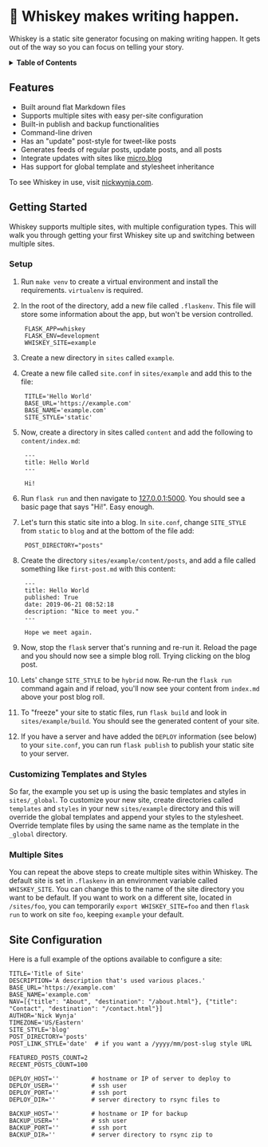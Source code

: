 # :tumbler_glass:  Whiskey makes writing happen.

 Whiskey is a static site generator focusing on making writing happen. It gets
 out of the way so you can focus on telling your story.

<details>
<summary><strong>Table of Contents</strong></summary>
<ul>
<li><a href="#features">Features</a></li>
<li><a href="#getting-started">Getting Started</a></li>
  <ul>
    <li><a href="#setup">Setup</a></li>
    <li><a href="#customizing-templates-and-styles">Customizing Templates and Sites</a></li>
    <li><a href="#multiple-sites">Multiple Sites</a></li>
  </ul>
<li><a href="#site-configuration">Site Configuration</a></li>
</ul>
</details>

## Features

* Built around flat Markdown files
* Supports multiple sites with easy per-site configuration
* Built-in publish and backup functionalities
* Command-line driven
* Has an "update" post-style for tweet-like posts
* Generates feeds of regular posts, update posts, and all posts
* Integrate updates with sites like [micro.blog](https://micro.blog)
* Has support for global template and stylesheet inheritance   

To see Whiskey in use, visit [nickwynja.com](https://nickwynja.com).

## Getting Started

Whiskey supports multiple sites, with multiple configuration types.
This will walk you through getting your first Whiskey site up and switching
between multiple sites.

### Setup

1. Run `make venv` to create a virtual environment and install the
   requirements. `virtualenv` is required.
1. In the root of the directory, add a new file called `.flaskenv`. This file will store some information about the app, but won't be version controlled.

        FLASK_APP=whiskey
        FLASK_ENV=development
        WHISKEY_SITE=example

1. Create a new directory in `sites` called `example`.
1. Create a new file called `site.conf` in `sites/example` and add this to
   the file:

        TITLE='Hello World'
        BASE_URL='https://example.com'
        BASE_NAME='example.com'
        SITE_STYLE='static'

1. Now, create a directory in sites called `content` and add the following
   to `content/index.md`:

        ---
        title: Hello World
        ---

        Hi!

1. Run `flask run` and then navigate to
   [127.0.0.1:5000](http://127.0.0.1:5000). You should see a basic page
   that says "Hi!". Easy enough.
1. Let's turn this static site into a blog. In `site.conf`, change
   `SITE_STYLE` from `static` to `blog` and at the bottom of the file add:

        POST_DIRECTORY="posts"

1. Create the directory `sites/example/content/posts`, and add a file called something like `first-post.md` with this content:

        ---
        title: Hello World
        published: True
        date: 2019-06-21 08:52:18
        description: "Nice to meet you."
        ---

        Hope we meet again.

1. Now, stop the `flask` server that's running and re-run it. Reload the page
   and you should now see a simple blog roll. Trying clicking on the blog post.
2. Lets' change `SITE_STYLE` to be `hybrid` now. Re-run the `flask run` command
   again and if reload, you'll now see your content from `index.md` above your
   post blog roll.
1. To "freeze" your site to static files, run `flask build` and look in `sites/example/build`. You should see the generated content of your site.
1. If you have a server and have added the `DEPLOY` information (see below) to your `site.conf`, you can run `flask publish` to publish your static site to your server.

### Customizing Templates and Styles

So far, the example you set up is using the basic templates and styles in
   `sites/_global`. To customize your new site, create directories called
   `templates` and `styles` in your new `sites/example` directory and this will
   override the global templates and append your styles to the stylesheet.
   Override template files by using the same name as the template in the
   `_global` directory.

### Multiple Sites

You can repeat the above steps to create multiple sites within Whiskey. The
default site is set in `.flaskenv` in an environment variable called
`WHISKEY_SITE`. You can change this to the name of the site directory you want
to be default. If you want to work on a different site, located in `/sites/foo`, you can temporarily `export WHISKEY_SITE=foo` and then `flask run` to work on site `foo`, keeping `example` your default.

## Site Configuration

Here is a full example of the options available to configure a site:

```
TITLE='Title of Site'
DESCRIPTION='A description that's used various places.'
BASE_URL='https://example.com'
BASE_NAME='example.com'
NAV=[{"title": "About", "destination": "/about.html"}, {"title": "Contact", "destination": "/contact.html"}]
AUTHOR='Nick Wynja'
TIMEZONE='US/Eastern'
SITE_STYLE='blog'
POST_DIRECTORY='posts'
POST_LINK_STYLE='date'  # if you want a /yyyy/mm/post-slug style URL

FEATURED_POSTS_COUNT=2
RECENT_POSTS_COUNT=100

DEPLOY_HOST=''         # hostname or IP of server to deploy to
DEPLOY_USER=''         # ssh user
DEPLOY_PORT=''         # ssh port
DEPLOY_DIR=''          # server directory to rsync files to

BACKUP_HOST=''         # hostname or IP for backup
BACKUP_USER=''         # ssh user
BACKUP_PORT=''         # ssh port
BACKUP_DIR=''          # server directory to rsync zip to
```
